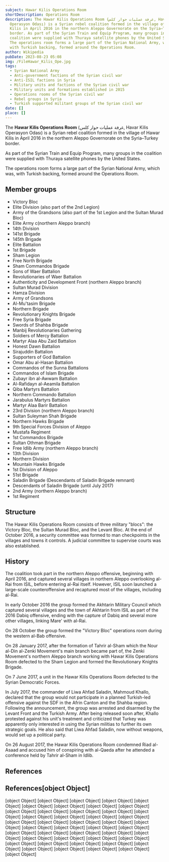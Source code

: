 ```yaml
---
subject: Hawar Kilis Operations Room
shortDescription: Operations Room
description: The Hawar Kilis Operations Room (غرفة عمليات حوار كلس, Havar Kilis
  Operasyon Odası) is a Syrian rebel coalition formed in the village of Hawar
  Kilis in April 2016 in the northern Aleppo Governorate on the Syria–Turkey
  border. As part of the Syrian Train and Equip Program, many groups in the
  coalition were supplied with Thuraya satellite phones by the United States.
  The operations room forms a large part of the Syrian National Army, which was,
  with Turkish backing, formed around the Operations Room.
author: Wikipedia
pubDate: 2023-08-23 05:08
img: /FileHawar_Kilis_Ope.jpg
tags:
  - Syrian National Army
  - Anti-government factions of the Syrian civil war
  - Anti-ISIL factions in Syria
  - Military units and factions of the Syrian civil war
  - Military units and formations established in 2015
  - Operations rooms of the Syrian civil war
  - Rebel groups in Syria
  - Turkish supported militant groups of the Syrian civil war
date: []
place: []
---
```


The **Hawar Kilis Operations Room** (غرفة عمليات حوار كلس, Havar Kilis Operasyon Odası) is a Syrian rebel coalition formed in the village of Hawar Kilis in April 2016 in the northern Aleppo Governorate on the Syria–Turkey border.

As part of the Syrian Train and Equip Program, many groups in the coalition were supplied with Thuraya satellite phones by the United States.

The operations room forms a large part of the Syrian National Army, which was, with Turkish backing, formed around the Operations Room.

## Member groups
 * Victory Bloc
 * Elite Division (also part of the 2nd Legion)
 * Army of the Grandsons (also part of the 1st Legion and the Sultan Murad Bloc)
 * Elite Army c(northern Aleppo branch)
 * 14th Division
 * 141st Brigade
 * 145th Brigade
 * Elite Battalion
 * 1st Brigade
 * Sham Legion
 * Free North Brigade
 * Sham Commandos Brigade
 * Sons of Waer Battalion
 * Revolutionaries of Waer Battalion
 * Authenticity and Development Front (northern Aleppo branch)
 * Sultan Murad Division
 * Hamza Division
 * Army of Grandsons
 * Al-Mu'tasim Brigade
 * Northern Brigade
 * Revolutionary Knights Brigade
 * Free Syria Brigade
 * Swords of Shahba Brigade
 * Manbij Revolutionaries Gathering
 * Soldiers of Mercy Battalion
 * Martyr Alaa Abu Zaid Battalion
 * Honest Dawn Battalion
 * Sirajuddin Battalion
 * Supporters of God Battalion
 * Omar Abu al-Hasan Battalion
 * Commandos of the Sunna Battalions
 * Commandos of Islam Brigade
 * Zubayr ibn al-Awwam Battalion
 * Al-Rafidayn al-Aeamila Battalion
 * Qiba Martyrs Battalion
 * Northern Commando Battalion
 * Jarabulus Martyrs Battalion
 * Martyr Alaa Barir Battalion
 * 23rd Division (northern Aleppo branch)
 * Sultan Suleyman Shah Brigade
 * Northern Hawks Brigade
 * 9th Special Forces Division of Aleppo
 * Mustafa Regiment
 * 1st Commandos Brigade
 * Sultan Othman Brigade
 * Free Idlib Army (northern Aleppo branch)
 * 13th Division
 * Northern Division
 * Mountain Hawks Brigade
 * 1st Division of Aleppo
 * 51st Brigade
 * Saladin Brigade (Descendants of Saladin Brigade remnant)
 * Descendants of Saladin Brigade (until July 2017)
 * 2nd Army (northern Aleppo branch)
 * 1st Regiment


## Structure
The Hawar Kilis Operations Room consists of three military "blocs": the Victory Bloc, the Sultan Murad Bloc, and the Levant Bloc. At the end of October 2016, a security committee was formed to man checkpoints in the villages and towns it controls. A judicial committee to supervise courts was also established.

## History
The coalition took part in the northern Aleppo offensive, beginning with April 2016, and captured several villages in northern Aleppo overlooking al-Rai from ISIL, before entering al-Rai itself. However, ISIL soon launched a large-scale counteroffensive and recaptured most of the villages, including al-Rai.

In early October 2016 the group formed the Akhtarin Military Council which captured several villages and the town of Akhtarin from ISIL as part of the 2016 Dabiq offensive, ending with the capture of Dabiq and several more other villages, linking Mare' with al-Rai.

On 28 October the group formed the "Victory Bloc" operations room during the western al-Bab offensive.

On 28 January 2017, after the formation of Tahrir al-Sham which the Nour al-Din al-Zenki Movement's main branch became part of, the Zenki Movement's northern Aleppo branch working with Hawar Kilis Operations Room defected to the Sham Legion and formed the Revolutionary Knights Brigade.

On 7 June 2017, a unit in the Hawar Kilis Operations Room defected to the Syrian Democratic Forces.

In July 2017, the commander of Liwa Ahfad Saladin, Mahmoud Khallo, declared that the group would not participate in a planned Turkish-led offensive against the SDF in the Afrin Canton and the Shahba region. Following the announcement, the group was arrested and disarmed by the Levant Front and the Turkish Army. After being released soon after, Khallo protested against his unit's treatment and criticized that Turkey was apparently only interested in using the Syrian militias to further its own strategic goals. He also said that Liwa Ahfad Saladin, now without weapons, would set up a political party.

On 26 August 2017, the Hawar Kilis Operations Room condemned Riad al-Asaad and accused him of conspiring with al-Qaeda after he attended a conference held by Tahrir al-Sham in Idlib.

## References
## References[object Object]
[object Object]
[object Object]
[object Object]
[object Object]
[object Object]
[object Object]
[object Object]
[object Object]
[object Object]
[object Object]
[object Object]
[object Object]
[object Object]
[object Object]
[object Object]
[object Object]
[object Object]
[object Object]
[object Object]
[object Object]
[object Object]
[object Object]
[object Object]
[object Object]
[object Object]
[object Object]
[object Object]
[object Object]
[object Object]
[object Object]
[object Object]
[object Object]
[object Object]
[object Object]
[object Object]
[object Object]
[object Object]
[object Object]
[object Object]
[object Object]
[object Object]
[object Object]
[object Object]
[object Object]
[object Object]
[object Object]